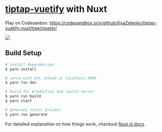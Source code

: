 # [tiptap-vuetify](https://github.com/iliyaZelenko/tiptap-vuetify) with Nuxt

Play on Codesanbox: https://codesandbox.io/s/github/iliyaZelenko/tiptap-vuetify-nuxt/tree/master/

![](https://i.imgur.com/pP78Oaa.png)

## Build Setup

``` bash
# install dependencies
$ yarn install

# serve with hot reload at localhost:3000
$ yarn run dev

# build for production and launch server
$ yarn run build
$ yarn start

# generate static project
$ yarn run generate
```

For detailed explanation on how things work, checkout [Nuxt.js docs](https://nuxtjs.org).
